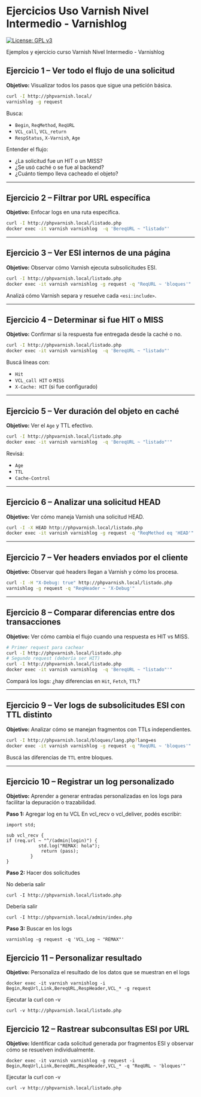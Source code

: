 # Ejercicios Uso Varnish Nivel Intermedio - Varnishlog

[![License: GPL v3](https://img.shields.io/badge/License-GPLv3-blue.svg)](https://www.gnu.org/licenses/gpl-3.0)

Ejemplos y ejercicio curso Varnish Nivel Intermedio - Varnishlog


## Ejercicio 1 – Ver todo el flujo de una solicitud
**Objetivo:** Visualizar todos los pasos que sigue una petición básica.

```bash
curl -I http://phpvarnish.local/
varnishlog -g request
```

Busca:
- `Begin`, `ReqMethod`, `ReqURL`
- `VCL_call`, `VCL_return`
- `RespStatus`, `X-Varnish`, `Age`

Entender el flujo:
- ¿La solicitud fue un HIT o un MISS?
- ¿Se usó caché o se fue al backend?
- ¿Cuánto tiempo lleva cacheado el objeto?

---

## Ejercicio 2 – Filtrar por URL específica
**Objetivo:** Enfocar logs en una ruta específica.

```bash
curl -I http://phpvarnish.local/listado.php
docker exec -it varnish varnishlog  -q 'BereqURL ~ "listado"'
```

---

## Ejercicio 3 – Ver ESI internos de una página
**Objetivo:** Observar cómo Varnish ejecuta subsolicitudes ESI.

```bash
curl -I http://phpvarnish.local/listado.php
docker exec -it varnish varnishlog -g request -q "ReqURL ~ 'bloques'"
```

Analizá cómo Varnish separa y resuelve cada `<esi:include>`.

---

## Ejercicio 4 – Determinar si fue HIT o MISS
**Objetivo:** Confirmar si la respuesta fue entregada desde la caché o no.

```bash
curl -I http://phpvarnish.local/listado.php
docker exec -it varnish varnishlog  -q 'BereqURL ~ "listado"'
```

Buscá líneas con:
- `Hit`
- `VCL_call HIT` o `MISS`
- `X-Cache: HIT` (si fue configurado)

---

## Ejercicio 5 – Ver duración del objeto en caché
**Objetivo:** Ver el `Age` y TTL efectivo.

```bash
curl -I http://phpvarnish.local/listado.php
docker exec -it varnish varnishlog  -q 'BereqURL ~ "listado"'"
```

Revisá:
- `Age`
- `TTL`
- `Cache-Control`

---

## Ejercicio 6 – Analizar una solicitud HEAD
**Objetivo:** Ver cómo maneja Varnish una solicitud HEAD.

```bash
curl -I -X HEAD http://phpvarnish.local/listado.php
docker exec -it varnish varnishlog -g request -q "ReqMethod eq 'HEAD'"
```

---

## Ejercicio 7 – Ver headers enviados por el cliente
**Objetivo:** Observar qué headers llegan a Varnish y cómo los procesa.

```bash
curl -I -H "X-Debug: true" http://phpvarnish.local/listado.php
varnishlog -g request -q "ReqHeader ~ 'X-Debug'"
```

---

## Ejercicio 8 – Comparar diferencias entre dos transacciones
**Objetivo:** Ver cómo cambia el flujo cuando una respuesta es HIT vs MISS.

```bash
# Primer request para cachear
curl -I http://phpvarnish.local/listado.php
# Segundo request (debería ser HIT)
curl -I http://phpvarnish.local/listado.php
docker exec -it varnish varnishlog  -q 'BereqURL ~ "listado"'"
```

Compará los logs: ¿hay diferencias en `Hit`, `Fetch`, `TTL`?

---

## Ejercicio 9 – Ver logs de subsolicitudes ESI con TTL distinto
**Objetivo:** Analizar cómo se manejan fragmentos con TTLs independientes.

```bash
curl -I http://phpvarnish.local/bloques/lang.php?lang=es
docker exec -it varnish varnishlog -g request -q "ReqURL ~ 'bloques'"
```

Buscá las diferencias de `TTL` entre bloques.

---

## Ejercicio 10 – Registrar un log personalizado
**Objetivo:** Aprender a generar entradas personalizadas en los 
logs para facilitar la depuración o trazabilidad.

**Paso 1:** Agregar log en tu VCL
En vcl_recv o vcl_deliver, podés escribir:

```
import std;

sub vcl_recv {
if (req.url ~ "^/(admin|login)") {
            std.log("REMAX: hola");
             return (pass);
         }
}
```

**Paso 2:** Hacer dos solicitudes

No deberia salir
```
curl -I http://phpvarnish.local/listado.php
```
Deberia salir
```
curl -I http://phpvarnish.local/admin/index.php
```
**Paso 3:** Buscar en los logs
```
varnishlog -g request -q 'VCL_Log ~ "REMAX"'
```

## Ejercicio 11 – Personalizar resultado
**Objetivo:** Personaliza el resultado de los datos que se muestran en el logs
```
docker exec -it varnish varnishlog -i Begin,ReqUrl,Link,BereqURL,RespHeader,VCL_* -g request
``` 
Ejecutar la curl con -v
```
curl -v http://phpvarnish.local/listado.php
```



## Ejercicio 12 – Rastrear subconsultas ESI por URL
**Objetivo:** Identificar cada solicitud generada por fragmentos ESI y observar cómo se resuelven individualmente.
```
docker exec -it varnish varnishlog -g request -i Begin,ReqUrl,Link,BereqURL,RespHeader,VCL_* -q "ReqURL ~ 'bloques'"
```
Ejecutar la curl con -v
```
curl -v http://phpvarnish.local/listado.php
```



